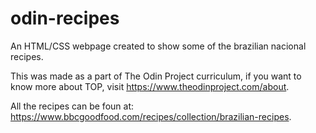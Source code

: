 # odin-recipes
An HTML/CSS webpage created to show some of the brazilian nacional recipes.

This was made as a part of The Odin Project curriculum, if you want to know more about TOP, visit https://www.theodinproject.com/about.

All the recipes can be foun at: <https://www.bbcgoodfood.com/recipes/collection/brazilian-recipes>.